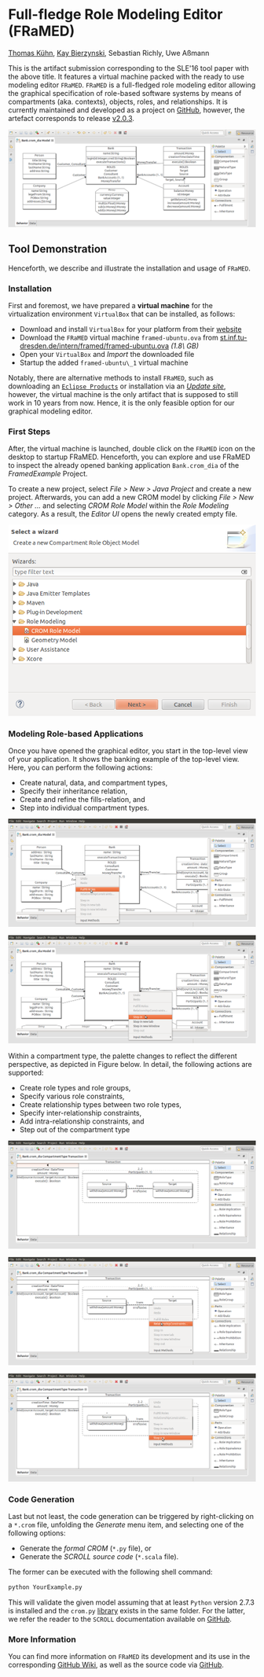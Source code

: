 # Full-fledge Role Modeling Editor (FRaMED)
[Thomas Kühn](https://github.com/Eden-06), [Kay Bierzynski](https://github.com/leondart), Sebastian Richly, Uwe Aßmann

This is the artifact submission corresponding to the SLE'16 tool paper with the above title. It features a virtual machine packed with the ready to use modeling editor `FRaMED`. `FRaMED` is a full-fledged role modeling editor allowing the graphical specification of role-based software systems by means of compartments (aka. contexts), objects, roles, and relationships. It is currently maintained and developed as a project on [GitHub](https://github.com/leondart/FRaMED),
however, the artefact corresponds to release [v2.0.3](https://github.com/leondart/FRaMED/releases/tag/v2.0.3).

![Graphical user interface of FRaMED](images/framed-bank-example.png)

## Tool Demonstration

Henceforth, we describe and illustrate the installation and usage of `FRaMED`.

### Installation

First and foremost, we have prepared a **virtual machine** for the virtualization environment `VirtualBox`
that can be installed, as follows:

* Download and install `VirtualBox` for your platform from their [website](https://www.virtualbox.org/)
* Download the `FRaMED` virtual machine `framed-ubuntu.ova` from [st.inf.tu-dresden.de/intern/framed/framed-ubuntu.ova](http://st.inf.tu-dresden.de/intern/framed/framed-ubuntu.ova) *(1.8\ GB)*
* Open your `VirtualBox` and *Import* the downloaded file
* Startup the added `framed-ubuntu\_1` virtual machine

Notably, there are alternative methods to install `FRaMED`, such as downloading an [`Eclipse Products`](https://github.com/leondart/FRaMED/releases/tag/v2.0.3) or installation via an [*Update site*](https://github.com/leondart/FRaMED/wiki/Installation-via-Updatesite), however, the virtual machine is the only artifact that is supposed to still work in 10 years from now. Hence, it is the only feasible option for our graphical modeling editor.

### First Steps

After, the virtual machine is launched, double click on the `FRaMED` icon on the desktop to startup FRaMED.
Henceforth, you can explore and use FRaMED to inspect the already opened banking application `Bank.crom_dia`
of the *FramedExample* Project.

To create a new project, select *File > New > Java Project* and create a new project.
Afterwards, you can add a new CROM model by clicking *File > New > Other ...* and selecting *CROM Role Model* within the *Role Modeling* category. As a result, the *Editor UI* opens the newly created empty file. 

![Creation wizard for CROM](images/Wizard_crom_dia_creation.PNG)

### Modeling Role-based Applications

Once you have opened the graphical editor, you start in the top-level view of your application.
It shows the banking example of the top-level view. Here, you can perform the following actions:

* Create natural, data, and compartment types,
* Specify their inheritance relation,
* Create and refine the fills-relation, and
* Step into individual compartment types.

![Refining the fulfillment relation](images/fulfill_roles.png)

![Stepping into compartment types](images/step_in.png)

Within a compartment type, the palette changes to reflect the different perspective,
as depicted in Figure below. In detail, the following actions are supported:

* Create role types and role groups,
* Specify various role constraints,
* Create relationship types between two role types,
* Specify inter-relationship constraints,
* Add intra-relationship constraints, and
* Step out of the compartment type

![Focus view of the `transaction` compartment type](images/example_transaction_content_view.png)

![Creating relationship constraints](images/relationship_constraint_action.png)

![Stepping out of a compartment type](images/step_out.png)

### Code Generation

Last but not least, the code generation can be triggered by right-clicking on a `*.crom` file,
unfolding the *Generate* menu item, and selecting one of the following options:

* Generate the *formal CROM* (`*.py` file), or
* Generate the *SCROLL source code* (`*.scala` file).

The former can be executed with the following shell command:
```bash
python YourExample.py 
```
This will validate the given model assuming that at least `Python` version 2.7.3 is installed and 
the `crom.py` [library](https://github.com/Eden-06/formalCROM) exists in the same folder.
For the latter, we refer the reader to the `SCROLL` documentation available on [GitHub](https://github.com/max-leuthaeuser/SCROLL).

### More Information

You can find more information on `FRaMED` its development and its use in the corresponding [GitHub Wiki](https://github.com/leondart/FRaMED/wiki), as well as the source code via [GitHub](https://github.com/leondart/FRaMED).

